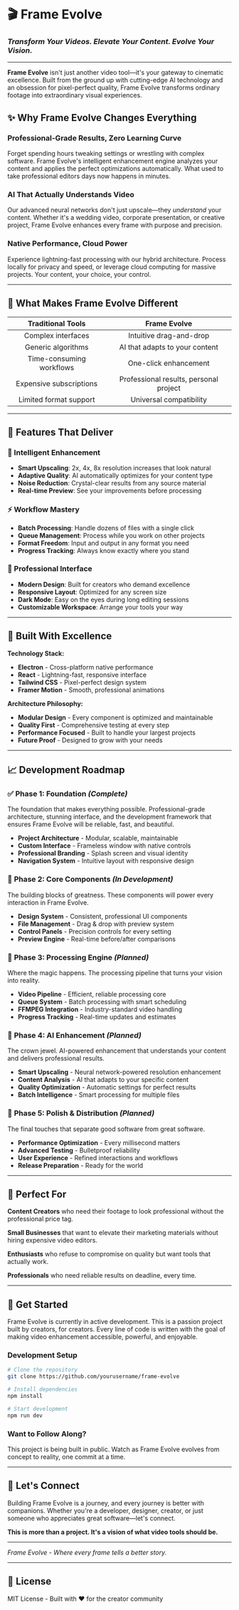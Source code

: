 # 🎬 Frame Evolve
### *Transform Your Videos. Elevate Your Content. Evolve Your Vision.*

---

**Frame Evolve** isn't just another video tool—it's your gateway to cinematic excellence. Built from the ground up with cutting-edge AI technology and an obsession for pixel-perfect quality, Frame Evolve transforms ordinary footage into extraordinary visual experiences.

## ✨ Why Frame Evolve Changes Everything

### **Professional-Grade Results, Zero Learning Curve**
Forget spending hours tweaking settings or wrestling with complex software. Frame Evolve's intelligent enhancement engine analyzes your content and applies the perfect optimizations automatically. What used to take professional editors days now happens in minutes.

### **AI That Actually Understands Video**
Our advanced neural networks don't just upscale—they *understand* your content. Whether it's a wedding video, corporate presentation, or creative project, Frame Evolve enhances every frame with purpose and precision.

### **Native Performance, Cloud Power**
Experience lightning-fast processing with our hybrid architecture. Process locally for privacy and speed, or leverage cloud computing for massive projects. Your content, your choice, your control.

---

## 🚀 What Makes Frame Evolve Different

| **Traditional Tools** | **Frame Evolve** |
|:---:|:---:|
| Complex interfaces | Intuitive drag-and-drop |
| Generic algorithms | AI that adapts to your content |
| Time-consuming workflows | One-click enhancement |
| Expensive subscriptions | Professional results, personal project |
| Limited format support | Universal compatibility |

---

## 💎 Features That Deliver

### **🎯 Intelligent Enhancement**
- **Smart Upscaling**: 2x, 4x, 8x resolution increases that look natural
- **Adaptive Quality**: AI automatically optimizes for your content type
- **Noise Reduction**: Crystal-clear results from any source material
- **Real-time Preview**: See your improvements before processing

### **⚡ Workflow Mastery**
- **Batch Processing**: Handle dozens of files with a single click
- **Queue Management**: Process while you work on other projects
- **Format Freedom**: Input and output in any format you need
- **Progress Tracking**: Always know exactly where you stand

### **🎨 Professional Interface**
- **Modern Design**: Built for creators who demand excellence
- **Responsive Layout**: Optimized for any screen size
- **Dark Mode**: Easy on the eyes during long editing sessions
- **Customizable Workspace**: Arrange your tools your way

---

## 🔧 Built With Excellence

**Technology Stack:**
- **Electron** - Cross-platform native performance
- **React** - Lightning-fast, responsive interface
- **Tailwind CSS** - Pixel-perfect design system
- **Framer Motion** - Smooth, professional animations

**Architecture Philosophy:**
- **Modular Design** - Every component is optimized and maintainable
- **Quality First** - Comprehensive testing at every step
- **Performance Focused** - Built to handle your largest projects
- **Future Proof** - Designed to grow with your needs

---

## 📈 Development Roadmap

### ✅ **Phase 1: Foundation** *(Complete)*
The foundation that makes everything possible. Professional-grade architecture, stunning interface, and the development framework that ensures Frame Evolve will be reliable, fast, and beautiful.

- **Project Architecture** - Modular, scalable, maintainable
- **Custom Interface** - Frameless window with native controls
- **Professional Branding** - Splash screen and visual identity
- **Navigation System** - Intuitive layout with responsive design

### 🚧 **Phase 2: Core Components** *(In Development)*
The building blocks of greatness. These components will power every interaction in Frame Evolve.

- **Design System** - Consistent, professional UI components
- **File Management** - Drag & drop with preview system
- **Control Panels** - Precision controls for every setting
- **Preview Engine** - Real-time before/after comparisons

### 🎯 **Phase 3: Processing Engine** *(Planned)*
Where the magic happens. The processing pipeline that turns your vision into reality.

- **Video Pipeline** - Efficient, reliable processing core
- **Queue System** - Batch processing with smart scheduling
- **FFMPEG Integration** - Industry-standard video handling
- **Progress Tracking** - Real-time updates and estimates

### 🤖 **Phase 4: AI Enhancement** *(Planned)*
The crown jewel. AI-powered enhancement that understands your content and delivers professional results.

- **Smart Upscaling** - Neural network-powered resolution enhancement
- **Content Analysis** - AI that adapts to your specific content
- **Quality Optimization** - Automatic settings for perfect results
- **Batch Intelligence** - Smart processing for multiple files

### 💎 **Phase 5: Polish & Distribution** *(Planned)*
The final touches that separate good software from great software.

- **Performance Optimization** - Every millisecond matters
- **Advanced Testing** - Bulletproof reliability
- **User Experience** - Refined interactions and workflows
- **Release Preparation** - Ready for the world

---

## 🎯 Perfect For

**Content Creators** who need their footage to look professional without the professional price tag.

**Small Businesses** that want to elevate their marketing materials without hiring expensive video editors.

**Enthusiasts** who refuse to compromise on quality but want tools that actually work.

**Professionals** who need reliable results on deadline, every time.

---

## 🚀 Get Started

Frame Evolve is currently in active development. This is a passion project built by creators, for creators. Every line of code is written with the goal of making video enhancement accessible, powerful, and enjoyable.

### **Development Setup**
```bash
# Clone the repository
git clone https://github.com/yourusername/frame-evolve

# Install dependencies
npm install

# Start development
npm run dev
```

### **Want to Follow Along?**
This project is being built in public. Watch as Frame Evolve evolves from concept to reality, one commit at a time.

---

## 📧 Let's Connect

Building Frame Evolve is a journey, and every journey is better with companions. Whether you're a developer, designer, creator, or just someone who appreciates great software—let's connect.

**This is more than a project. It's a vision of what video tools should be.**

---

*Frame Evolve - Where every frame tells a better story.*

---

## 📄 License

MIT License - Built with ❤️ for the creator community
